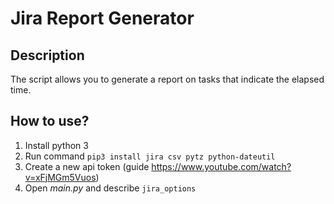 # Jira Report Generator
## Description
The script allows you to generate a report on tasks that indicate the elapsed time.

## How to use?
1. Install python 3
1. Run command ```pip3 install jira csv pytz python-dateutil```
1. Create a new api token (guide https://www.youtube.com/watch?v=xFjMGm5Vuos)
1. Open *main.py* and describe ```jira_options```
